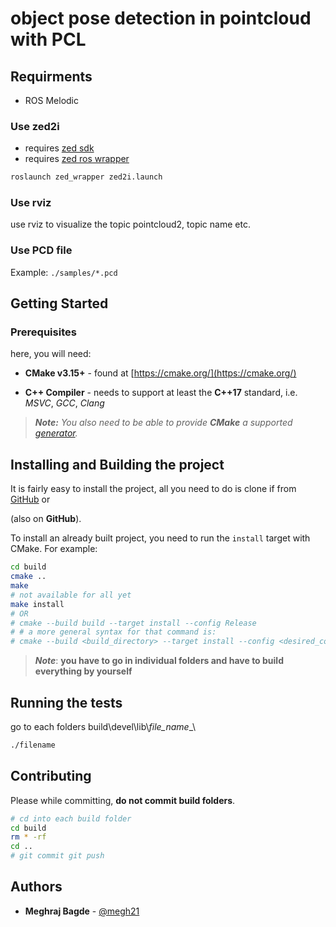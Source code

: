 
# object pose detection in pointcloud with PCL

## Requirments

- ROS Melodic

### Use zed2i 
 - requires [zed sdk](https://www.stereolabs.com/developers/release/)
 - requires [zed ros wrapper](https://github.com/stereolabs/zed-ros-wrapper)

```sh
roslaunch zed_wrapper zed2i.launch 
```

### Use rviz
use rviz to visualize the topic pointcloud2, topic name etc.

### Use PCD file

Example: `./samples/*.pcd`



## Getting Started


### Prerequisites

here, you will need:

* **CMake v3.15+** - found at [https://cmake.org/](https://cmake.org/)

* **C++ Compiler** - needs to support at least the **C++17** standard, i.e. *MSVC*,
*GCC*, *Clang*

> ***Note:*** *You also need to be able to provide ***CMake*** a supported
[generator](https://cmake.org/cmake/help/latest/manual/cmake-generators.7.html).*
## Installing and Building the project

It is fairly easy to install the project, all you need to do is clone if from
[GitHub](https://github.com/megh21) or

(also on **GitHub**).


To install an already built project, you need to run the `install` target with CMake.
For example:

```bash
cd build
cmake ..
make
# not available for all yet
make install 
# OR
# cmake --build build --target install --config Release
# # a more general syntax for that command is:
# cmake --build <build_directory> --target install --config <desired_confi*g>
```

> ***Note***: **you have to go in individual folders and have to build everything by yourself**

## Running the tests
go to each folders build\\devel\\lib\\_file_name__\

```bash
./filename
```

## Contributing

Please while committing, **do not commit build folders**. 

```bash
# cd into each build folder
cd build 
rm * -rf
cd ..
# git commit git push 

```


## Authors

* **Meghraj Bagde** - [@megh21](https://github.com/megh21)
